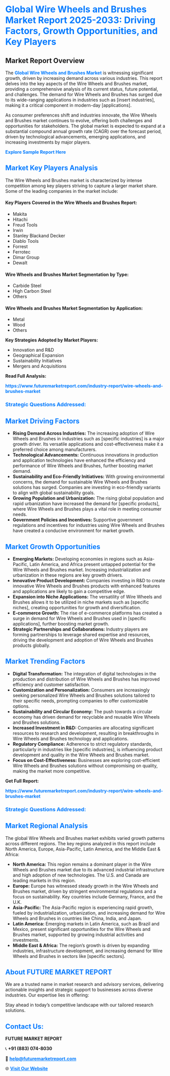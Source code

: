 <h1 style="color: #007BFF;">Global Wire Wheels and Brushes Market Report 2025-2033: Driving Factors, Growth Opportunities, and Key Players</h1>

<section id="overview">
<h2>Market Report Overview</h2>
<p>The <a href="https://www.futuremarketreport.com/industry-report/wire-wheels-and-brushes-market" style="color: #007BFF; text-decoration: none;"><strong>Global Wire Wheels and Brushes Market</strong></a> is witnessing significant growth, driven by increasing demand across various industries. This report delves into the key aspects of the Wire Wheels and Brushes market, providing a comprehensive analysis of its current status, future potential, and challenges. The demand for Wire Wheels and Brushes has surged due to its wide-ranging applications in industries such as [insert industries], making it a critical component in modern-day [applications].</p>
<p>As consumer preferences shift and industries innovate, the Wire Wheels and Brushes market continues to evolve, offering both challenges and opportunities for stakeholders. The global market is expected to expand at a substantial compound annual growth rate (CAGR) over the forecast period, driven by technological advancements, emerging applications, and increasing investments by major players.</p>
</section>

<section id="overview">
<p><a href="https://www.futuremarketreport.com/request-sample/reportId=37660" style="color: #007BFF; text-decoration: none;"><strong>Explore Sample Report Here</strong></a></p>
</section>

<section id="key-players">
<h2 style="color: #007BFF;">Market Key Players Analysis</h2>
<p>The Wire Wheels and Brushes market is characterized by intense competition among key players striving to capture a larger market share. Some of the leading companies in the market include:</p>
<h4>Key Players Covered in the Wire Wheels and Brushes Report:</h4>
<ul><li>Makita</li><li>Hitachi</li><li>Freud Tools</li><li>Irwin</li><li>Stanley Blackand Decker</li><li>Diablo Tools</li><li>Forrest</li><li>Ferrotec</li><li>Dimar Group</li><li>Dewalt</li></ul>
<h4>Wire Wheels and Brushes Market Segmentation by Type:</h4>
<ul><li>Carbide Steel</li><li>High Carbon Steel</li><li>Others</li></ul>

<h4>Wire Wheels and Brushes Market Segmentation by Application:</h4>
<ul><li>Metal</li><li>Wood</li><li>Others</li></ul>
<p><strong>Key Strategies Adopted by Market Players:</strong></p>
<ul>
<li>Innovation and R&D</li>
<li>Geographical Expansion</li>
<li>Sustainability Initiatives</li>
<li>Mergers and Acquisitions</li>
</ul>
</section>

<section>
<p><strong>Read Full Analysis: </strong></p><a href="https://www.futuremarketreport.com/industry-report/wire-wheels-and-brushes-market" style="color: #007BFF; text-decoration: none;"><strong>https://www.futuremarketreport.com/industry-report/wire-wheels-and-brushes-market</strong></a>
<h3 style="color: #007BFF;">Strategic Questions Addressed:</h3>
</section>

<section id="driving-factors">
<h2 style="color: #007BFF;">Market Driving Factors</h2>
<ul>
<li><strong>Rising Demand Across Industries:</strong> The increasing adoption of Wire Wheels and Brushes in industries such as [specific industries] is a major growth driver. Its versatile applications and cost-effectiveness make it a preferred choice among manufacturers.</li>
<li><strong>Technological Advancements:</strong> Continuous innovations in production and application technologies have enhanced the efficiency and performance of Wire Wheels and Brushes, further boosting market demand.</li>
<li><strong>Sustainability and Eco-Friendly Initiatives:</strong> With growing environmental concerns, the demand for sustainable Wire Wheels and Brushes solutions has surged. Companies are investing in eco-friendly variants to align with global sustainability goals.</li>
<li><strong>Growing Population and Urbanization:</strong> The rising global population and rapid urbanization have increased the demand for [specific products], where Wire Wheels and Brushes plays a vital role in meeting consumer needs.</li>
<li><strong>Government Policies and Incentives:</strong> Supportive government regulations and incentives for industries using Wire Wheels and Brushes have created a conducive environment for market growth.</li>
</ul>
</section>

<section id="growth-opportunities">
<h2 style="color: #007BFF;">Market Growth Opportunities</h2>
<ul>
<li><strong>Emerging Markets:</strong> Developing economies in regions such as Asia-Pacific, Latin America, and Africa present untapped potential for the Wire Wheels and Brushes market. Increasing industrialization and urbanization in these regions are key growth drivers.</li>
<li><strong>Innovative Product Development:</strong> Companies investing in R&D to create innovative Wire Wheels and Brushes products with enhanced features and applications are likely to gain a competitive edge.</li>
<li><strong>Expansion into Niche Applications:</strong> The versatility of Wire Wheels and Brushes allows it to be utilized in niche markets such as [specific niches], creating opportunities for growth and diversification.</li>
<li><strong>E-commerce Growth:</strong> The rise of e-commerce platforms has created a surge in demand for Wire Wheels and Brushes used in [specific applications], further boosting market growth.</li>
<li><strong>Strategic Partnerships and Collaborations:</strong> Industry players are forming partnerships to leverage shared expertise and resources, driving the development and adoption of Wire Wheels and Brushes products globally.</li>
</ul>
</section>

<section id="trending-factors">
<h2 style="color: #007BFF;">Market Trending Factors</h2>
<ul>
<li><strong>Digital Transformation:</strong> The integration of digital technologies in the production and distribution of Wire Wheels and Brushes has improved efficiency and customer satisfaction.</li>
<li><strong>Customization and Personalization:</strong> Consumers are increasingly seeking personalized Wire Wheels and Brushes solutions tailored to their specific needs, prompting companies to offer customizable options.</li>
<li><strong>Sustainability and Circular Economy:</strong> The push towards a circular economy has driven demand for recyclable and reusable Wire Wheels and Brushes solutions.</li>
<li><strong>Increased Investment in R&D:</strong> Companies are allocating significant resources to research and development, resulting in breakthroughs in Wire Wheels and Brushes technology and applications.</li>
<li><strong>Regulatory Compliance:</strong> Adherence to strict regulatory standards, particularly in industries like [specific industries], is influencing product development and quality in the Wire Wheels and Brushes market.</li>
<li><strong>Focus on Cost-Effectiveness:</strong> Businesses are exploring cost-efficient Wire Wheels and Brushes solutions without compromising on quality, making the market more competitive.</li>
</ul>
</section>

<section>
<p><strong>Get Full Report: </strong></p><a href="https://www.futuremarketreport.com/industry-report/wire-wheels-and-brushes-market" style="color: #007BFF; text-decoration: none;"><strong>https://www.futuremarketreport.com/industry-report/wire-wheels-and-brushes-market</strong></a>
<h3 style="color: #007BFF;">Strategic Questions Addressed:</h3>
</section>


<section id="regional-analysis">
<h2 style="color: #007BFF;">Market Regional Analysis</h2>
<p>The global Wire Wheels and Brushes market exhibits varied growth patterns across different regions. The key regions analyzed in this report include North America, Europe, Asia-Pacific, Latin America, and the Middle East & Africa:</p>
<ul>
<li><strong>North America:</strong> This region remains a dominant player in the Wire Wheels and Brushes market due to its advanced industrial infrastructure and high adoption of new technologies. The U.S. and Canada are leading markets in this region.</li>
<li><strong>Europe:</strong> Europe has witnessed steady growth in the Wire Wheels and Brushes market, driven by stringent environmental regulations and a focus on sustainability. Key countries include Germany, France, and the U.K.</li>
<li><strong>Asia-Pacific:</strong> The Asia-Pacific region is experiencing rapid growth, fueled by industrialization, urbanization, and increasing demand for Wire Wheels and Brushes in countries like China, India, and Japan.</li>
<li><strong>Latin America:</strong> Emerging markets in Latin America, such as Brazil and Mexico, present significant opportunities for the Wire Wheels and Brushes market, supported by growing industrial activities and investments.</li>
<li><strong>Middle East & Africa:</strong> The region’s growth is driven by expanding industries, infrastructure development, and increasing demand for Wire Wheels and Brushes in sectors like [specific sectors].</li>
</ul>
</section>

<footer>
<h2 style="color: #007BFF;">About FUTURE MARKET REPORT</h2>
<p>We are a trusted name in market research and advisory services, delivering actionable insights and strategic support to businesses across diverse industries. Our expertise lies in offering:</p>

<p>Stay ahead in today’s competitive landscape with our tailored research solutions.</p>

<h2 style="color: #007BFF;">Contact Us:</h2>
<p><strong>FUTURE MARKET REPORT</strong></p>
<p>📞 <strong>+91 (883) 074-8030</strong></p>
<p>📧 <strong><a href="mailto:help@futuremarketreport.com" style="color: #007BFF;">help@futuremarketreport.com</a></strong></p>
<p>🌐 <strong><a href="https://www.futuremarketreport.com/" style="color: #007BFF;">Visit Our Website</a></strong></p>
</footer>